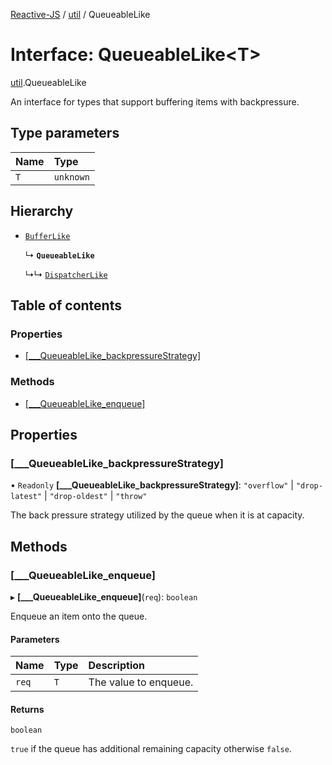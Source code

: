 [Reactive-JS](../README.md) / [util](../modules/util.md) / QueueableLike

# Interface: QueueableLike<T\>

[util](../modules/util.md).QueueableLike

An interface for types that support buffering items with backpressure.

## Type parameters

| Name | Type |
| :------ | :------ |
| `T` | `unknown` |

## Hierarchy

- [`BufferLike`](util.BufferLike.md)

  ↳ **`QueueableLike`**

  ↳↳ [`DispatcherLike`](rx.DispatcherLike.md)

## Table of contents

### Properties

- [[\_\_\_QueueableLike\_backpressureStrategy]](util.QueueableLike.md#[___queueablelike_backpressurestrategy])

### Methods

- [[\_\_\_QueueableLike\_enqueue]](util.QueueableLike.md#[___queueablelike_enqueue])

## Properties

### [\_\_\_QueueableLike\_backpressureStrategy]

• `Readonly` **[\_\_\_QueueableLike\_backpressureStrategy]**: ``"overflow"`` \| ``"drop-latest"`` \| ``"drop-oldest"`` \| ``"throw"``

The back pressure strategy utilized by the queue when it is at capacity.

## Methods

### [\_\_\_QueueableLike\_enqueue]

▸ **[___QueueableLike_enqueue]**(`req`): `boolean`

Enqueue an item onto the queue.

#### Parameters

| Name | Type | Description |
| :------ | :------ | :------ |
| `req` | `T` | The value to enqueue. |

#### Returns

`boolean`

`true` if the queue has additional remaining capacity otherwise `false`.
